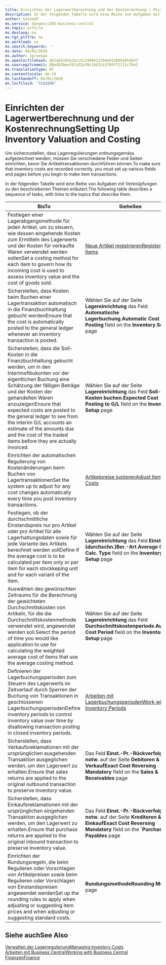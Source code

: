 ```yaml
---
title: Einrichten der Lagerwertberechnung und der Kostenrechnung | Microsoft Docs
description: In der folgenden Tabelle wird eine Reihe von Aufgaben mit Verknüpfungen zu den beschriebenen Themen erläutert.
author: SorenGP
ms.service: dynamics365-business-central
ms.topic: article
ms.devlang: na
ms.tgt_pltfrm: na
ms.workload: na
ms.search.keywords: ''
ms.date: 04/01/2020
ms.author: sgroespe
ms.openlocfilehash: ab2ae5103a1bcc613309412744e913b09a054647
ms.sourcegitcommit: 88e4b30eaf6fa32af0c1452ce2f85ff1111c75e2
ms.translationtype: HT
ms.contentlocale: de-CH
ms.lasthandoff: 04/01/2020
ms.locfileid: "3182890"
---
```

# <a name="setting-up-inventory-valuation-and-costing"></a><span data-ttu-id="b58ac-103">Einrichten der Lagerwertberechnung und der Kostenrechnung</span><span class="sxs-lookup"><span data-stu-id="b58ac-103">Setting Up Inventory Valuation and Costing</span></span>
<span data-ttu-id="b58ac-104">Um sicherzustellen, dass Lagerregulierungen ordnungsgemäss aufgezeichnet werden, müssen Sie verschiedene Felder und Seiten einrichten, bevor Sie Artikeltransaktionen durchführen können.</span><span class="sxs-lookup"><span data-stu-id="b58ac-104">To make sure that inventory costs are recorded correctly, you must set up various fields and pages before you begin to make item transactions.</span></span>

<span data-ttu-id="b58ac-105">In der folgenden Tabelle wird eine Reihe von Aufgaben mit Verknüpfungen zu den beschriebenen Themen erläutert.</span><span class="sxs-lookup"><span data-stu-id="b58ac-105">The following table describes a sequence of tasks, with links to the topics that describe them.</span></span>

|<span data-ttu-id="b58ac-106">**Bis**</span><span class="sxs-lookup"><span data-stu-id="b58ac-106">**To**</span></span>|<span data-ttu-id="b58ac-107">**Siehe**</span><span class="sxs-lookup"><span data-stu-id="b58ac-107">**See**</span></span>|  
|------------|-------------|  
|<span data-ttu-id="b58ac-108">Festlegen einer Lagerabgangsmethode für jeden Artikel, um zu steuern, wie dessen eingehende Kosten zum Ermitteln des Lagerwerts und der Kosten für verkaufte Waren verwendet werden sollen</span><span class="sxs-lookup"><span data-stu-id="b58ac-108">Set a costing method for each item to govern how its incoming cost is used to assess inventory value and the cost of goods sold.</span></span>|[<span data-ttu-id="b58ac-109">Neue Artikel registrieren</span><span class="sxs-lookup"><span data-stu-id="b58ac-109">Register New Items</span></span>](inventory-how-register-new-items.md)|  
|<span data-ttu-id="b58ac-110">Sicherstellen, dass Kosten beim Buchen einer Lagertransaktion automatisch in die Finanzbuchhaltung gebucht werden</span><span class="sxs-lookup"><span data-stu-id="b58ac-110">Ensure that the cost is automatically posted to the general ledger whenever an inventory transaction is posted.</span></span>|<span data-ttu-id="b58ac-111">Wählen Sie auf der Seite **Lagereinrichtung** das Feld **Automatische Lagerbuchung**.</span><span class="sxs-lookup"><span data-stu-id="b58ac-111">**Automatic Cost Posting** field on the **Inventory Setup** page</span></span>|  
|<span data-ttu-id="b58ac-112">Sicherstellen, dass die Soll-Kosten in die Finanzbuchhaltung gebucht werden, um in den Interimsfibukonten vor der eigentlichen Buchung eine Schätzung der fälligen Beträge und der Kosten der gehandelten Waren anzuzeigen</span><span class="sxs-lookup"><span data-stu-id="b58ac-112">Ensure that expected costs are posted to the general ledger to see from the interim G/L accounts an estimate of the amounts due and the cost of the traded items before they are actually invoiced.</span></span>|<span data-ttu-id="b58ac-113">Wählen Sie auf der Seite **Lagereinrichtung** das Feld **Soll-Kosten buchen**.</span><span class="sxs-lookup"><span data-stu-id="b58ac-113">**Expected Cost Posting to G/L** field on the **Inventory Setup** page</span></span>|  
|<span data-ttu-id="b58ac-114">Einrichten der automatischen Regulierung von Kostenänderungen beim Buchen von Lagertransaktionen</span><span class="sxs-lookup"><span data-stu-id="b58ac-114">Set the system up to adjust for any cost changes automatically every time you post inventory transactions.</span></span>|[<span data-ttu-id="b58ac-115">Artikelpreise justieren</span><span class="sxs-lookup"><span data-stu-id="b58ac-115">Adjust Item Costs</span></span>](inventory-how-adjust-item-costs.md)|  
|<span data-ttu-id="b58ac-116">Festlegen, ob der durchschnittliche Einstandspreis nur pro Artikel oder pro Artikel für alle Lagerhaltungsdaten sowie für jede Variante des Artikels berechnet werden soll</span><span class="sxs-lookup"><span data-stu-id="b58ac-116">Define if the average cost is to be calculated per item only or per item for each stockkeping unit and for each variant of the item.</span></span>|<span data-ttu-id="b58ac-117">Wählen Sie auf der Seite **Lagereinrichtung** das Feld **Einst.-Pr.(durchschn.)Ber.-Art**.</span><span class="sxs-lookup"><span data-stu-id="b58ac-117">**Average Cost Calc. Type** field on the **Inventory Setup** page</span></span>|  
|<span data-ttu-id="b58ac-118">Auswählen des gewünschten Zeitraums für die Berechnung der gewichteten Durchschnittskosten von Artikeln, für die die Durchschnittskostenmethode verwendet wird, angewendet werden soll.</span><span class="sxs-lookup"><span data-stu-id="b58ac-118">Select the period of time you would like application to use for calculating the weighted average cost of items that use the average costing method.</span></span>|<span data-ttu-id="b58ac-119">Wählen Sie auf der Seite **Lagereinrichtung** das Feld **Durchschnittskostenperiode**.</span><span class="sxs-lookup"><span data-stu-id="b58ac-119">**Average Cost Period** field on the **Inventory Setup** page</span></span>|  
|<span data-ttu-id="b58ac-120">Definieren der Lagerbuchungsperioden zum Steuern des Lagerwerts im Zeitverlauf durch Sperren der Buchung von Transaktionen in geschlossenen Lagerbuchungsperioden</span><span class="sxs-lookup"><span data-stu-id="b58ac-120">Define inventory periods to control inventory value over time by disallowing transaction posting in closed inventory periods.</span></span>|[<span data-ttu-id="b58ac-121">Arbeiten mit Lagerbuchungsperioden</span><span class="sxs-lookup"><span data-stu-id="b58ac-121">Work with Inventory Periods</span></span>](finance-how-to-work-with-inventory-periods.md)|  
|<span data-ttu-id="b58ac-122">Sicherstellen, dass Verkaufsreklamationen mit der ursprünglichen ausgehenden Transaktion ausgeglichen werden, um den Lagerwert zu erhalten.</span><span class="sxs-lookup"><span data-stu-id="b58ac-122">Ensure that sales returns are applied to the original outbound transaction to preserve inventory value.</span></span>|<span data-ttu-id="b58ac-123">Das Feld **Einst.-Pr.-Rückverfolg. notw.** auf der Seite **Debitoren & Verkauf**</span><span class="sxs-lookup"><span data-stu-id="b58ac-123">**Exact Cost Reversing Mandatory** field on the **Sales & Receivables** page</span></span>|  
|<span data-ttu-id="b58ac-124">Sicherstellen, dass Einkaufsreklamationen mit der ursprünglichen eingehenden Transaktion ausgeglichen werden, um den Lagerwert zu erhalten.</span><span class="sxs-lookup"><span data-stu-id="b58ac-124">Ensure that purchase returns are applied to the original inbound transaction to preserve inventory value.</span></span>|<span data-ttu-id="b58ac-125">Das Feld **Einst.-Pr.-Rückverfolg. notw.** auf der Seite **Kreditoren & Einkauf**</span><span class="sxs-lookup"><span data-stu-id="b58ac-125">**Exact Cost Reversing Mandatory** field on the **´Purchases & Payables** page</span></span>|
|<span data-ttu-id="b58ac-126">Einrichten der Rundungsregeln, die beim Regulieren oder Vorschlagen von Artikelpreisen sowie beim Regulieren oder Vorschlagen von Einstandspreisen angewendet werden</span><span class="sxs-lookup"><span data-stu-id="b58ac-126">Set up the rounding rules to apply when adjusting or suggesting item prices and when adjusting or suggesting standard costs.</span></span>|<span data-ttu-id="b58ac-127">**Rundungsmethode**</span><span class="sxs-lookup"><span data-stu-id="b58ac-127">**Rounding Method** page</span></span>|  

## <a name="see-also"></a><span data-ttu-id="b58ac-128">Siehe auch</span><span class="sxs-lookup"><span data-stu-id="b58ac-128">See Also</span></span>  
[<span data-ttu-id="b58ac-129">Verwalten der Lagerregulierung</span><span class="sxs-lookup"><span data-stu-id="b58ac-129">Managing Inventory Costs</span></span>](finance-manage-inventory-costs.md)  
[<span data-ttu-id="b58ac-130">Arbeiten mit  Business Central</span><span class="sxs-lookup"><span data-stu-id="b58ac-130">Working with Business Central</span></span>](ui-work-product.md)  
[<span data-ttu-id="b58ac-131">Finanzen</span><span class="sxs-lookup"><span data-stu-id="b58ac-131">Finance</span></span>](finance.md)  
